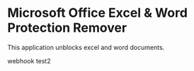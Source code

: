 # Microsoft Office Excel & Word Protection Remover

This application unblocks excel and word documents.

webhook test2
